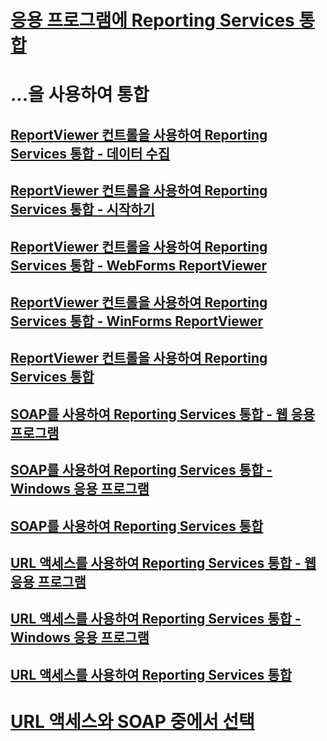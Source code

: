 # [응용 프로그램에 Reporting Services 통합](integrating-reporting-services-into-applications.md)

# ...을 사용하여 통합
## [ReportViewer 컨트롤을 사용하여 Reporting Services 통합 - 데이터 수집](integrating-reporting-services-using-reportviewer-controls-data-collection.md)
## [ReportViewer 컨트롤을 사용하여 Reporting Services 통합 - 시작하기](integrating-reporting-services-using-reportviewer-controls-get-started.md)
## [ReportViewer 컨트롤을 사용하여 Reporting Services 통합 - WebForms ReportViewer](using-the-webforms-reportviewer-control.md)
## [ReportViewer 컨트롤을 사용하여 Reporting Services 통합 - WinForms ReportViewer](using-the-winforms-reportviewer-control.md)
## [ReportViewer 컨트롤을 사용하여 Reporting Services 통합](integrating-reporting-services-using-reportviewer-controls.md)
## [SOAP를 사용하여 Reporting Services 통합 - 웹 응용 프로그램](integrating-reporting-services-using-soap-web-application.md)
## [SOAP를 사용하여 Reporting Services 통합 - Windows 응용 프로그램](integrating-reporting-services-using-soap-windows-application.md)
## [SOAP를 사용하여 Reporting Services 통합](integrating-reporting-services-using-soap.md)
## [URL 액세스를 사용하여 Reporting Services 통합 - 웹 응용 프로그램](integrating-reporting-services-using-url-access-web-application.md)
## [URL 액세스를 사용하여 Reporting Services 통합 - Windows 응용 프로그램](integrating-reporting-services-using-url-access-windows-application.md)
## [URL 액세스를 사용하여 Reporting Services 통합](integrating-reporting-services-using-url-access.md)

# [URL 액세스와 SOAP 중에서 선택](choosing-between-url-access-and-soap.md)
